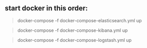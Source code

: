 ## start docker in this order:

> docker-compose -f docker-compose-elasticsearch.yml up

> docker-compose -f docker-compose-kibana.yml up

> docker-compose -f docker-compose-logstash.yml up
